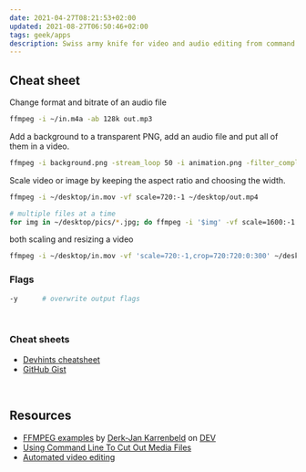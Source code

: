 ```yaml
---
date: 2021-04-27T08:21:53+02:00
updated: 2021-08-27T06:50:46+02:00
tags: geek/apps
description: Swiss army knife for video and audio editing from command line
---
```

## Cheat sheet

Change format and bitrate of an audio file
```sh
ffmpeg -i ~/in.m4a -ab 128k out.mp3
```

Add a background to a transparent PNG, add an audio file and put all of them in a video.
```sh
ffmpeg -i background.png -stream_loop 50 -i animation.png -filter_complex overlay -i voiceover.m4a -c:v libx264 -c:a copy out.mp4
```

Scale video or image by keeping the aspect ratio and choosing the width.
```sh
ffmpeg -i ~/desktop/in.mov -vf scale=720:-1 ~/desktop/out.mp4

# multiple files at a time
for img in ~/desktop/pics/*.jpg; do ffmpeg -i '$img' -vf scale=1600:-1 '$img'; done;
```

both scaling and resizing a video
```sh
ffmpeg -i ~/desktop/in.mov -vf 'scale=720:-1,crop=720:720:0:300' ~/desktop/out.mp4
```

### Flags

```sh
-y		# overwrite output flags
```

<br>

### Cheat sheets

- [Devhints cheatsheet](https://devhints.io/ffmpeg 'FFMPEG - Devhints')
- [GitHub Gist](https://gist.github.com/steven2358/ba153c642fe2bb1e47485962df07c730 'FFmpeg cheat sheet - GitHub Gist')

<br>

## Resources

- [FFMPEG examples](https://dev.to/sleeplessbyte/ffmpeg-examples-51l7) by [Derk-Jan Karrenbeld](https://derk-jan.com/ 'Derk-Jan Karrenbeld') on [DEV]
- [Using Command Line To Cut Out Media Files](https://dev.to/nabbisen/ffmpeg-using-command-line-to-cut-out-video-files-1o3a 'ffmpeg: Using Command Line To Cut Out Media Files')
- [Automated video editing](https://dev.to/dak425/cut-up-video-and-audio-with-just-ffmpeg-4l4m 'Cut up video and audio with just ffmpeg!')

[DEV]: https://dev.to 'DEV'